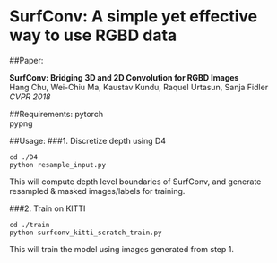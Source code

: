 # SurfConv: A simple yet effective way to use RGBD data

##Paper:

**SurfConv: Bridging 3D and 2D Convolution for RGBD Images**  
Hang Chu, Wei-Chiu Ma, Kaustav Kundu, Raquel Urtasun, Sanja Fidler  
*CVPR 2018*

##Requirements:
pytorch  
pypng

##Usage:
###1. Discretize depth using D4

```
cd ./D4
python resample_input.py
```

This will compute depth level boundaries of SurfConv, and generate resampled & masked images/labels for training.

###2. Train on KITTI

```
cd ./train
python surfconv_kitti_scratch_train.py
```

This will train the model using images generated from step 1.
